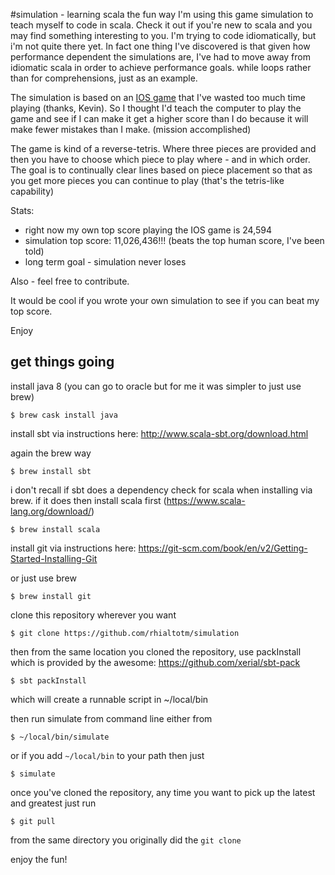 #simulation - learning scala the fun way
I'm using this game simulation to teach myself to code in scala.
Check it out if you're new to scala and 
you may find something interesting to you. 
I'm trying to code idiomatically, but i'm not quite there yet.  In fact one thing I've discovered 
is that given how performance dependent the simulations are, I've had to move away
from idiomatic scala in order to achieve performance goals.  while loops rather than
for comprehensions, just as an example.  


The simulation is based on an [IOS game](https://itunes.apple.com/us/app/1010!/id911793120?mt=8) 
that I've wasted too much time playing (thanks, Kevin). So I thought I'd teach 
the computer to play the game and see if I can make it get a higher score than I do 
because it will make fewer mistakes than I make.  (mission accomplished)

The game is kind of a reverse-tetris.  Where three pieces are provided and then
you have to choose which piece to play where - and in which order.  The goal is
to continually clear lines based on piece placement so that as you get more pieces
you can continue to play (that's the tetris-like capability)


Stats:
* right now my own top score playing the IOS game is 24,594  
* simulation top score:  11,026,436!!! (beats the top human score, I've been told)
* long term goal - simulation never loses

Also - feel free to contribute. 

It would be cool if you wrote your own simulation to see if you can beat my top score.

Enjoy

## get things going

install java 8 (you can go to oracle but for me it was simpler to just use brew)

```
$ brew cask install java
```

install sbt via instructions here: http://www.scala-sbt.org/download.html

again the brew way
```
$ brew install sbt
```

i don't recall if sbt does a dependency check for scala when installing via brew. if it does
then install scala first (https://www.scala-lang.org/download/)

```
$ brew install scala 
```

install git via instructions here: https://git-scm.com/book/en/v2/Getting-Started-Installing-Git 

or just use brew

```
$ brew install git
```

clone this repository wherever you want
```
$ git clone https://github.com/rhialtotm/simulation
```

then from the same location you cloned the repository, 
use packInstall which is provided by the awesome: https://github.com/xerial/sbt-pack 

```
$ sbt packInstall
```

which will create a runnable script in ~/local/bin

then run simulate from command line either from 

```
$ ~/local/bin/simulate
```

or if you add `~/local/bin` to your path then just

```
$ simulate
```

once you've cloned the repository, any time you want to pick up the latest and greatest just run 
```
$ git pull
```
from the same directory you originally did the `git clone`

enjoy the fun!